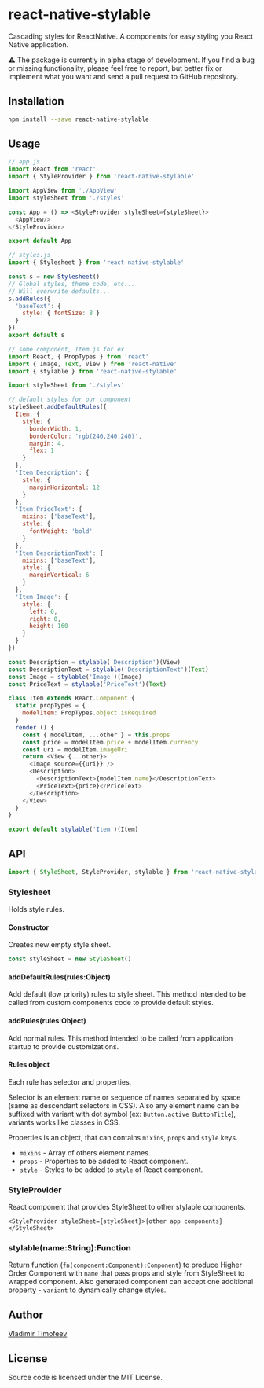 # react-native-stylable

Cascading styles for ReactNative.
A components for easy styling you React Native application.

:warning: The package is currently in alpha stage of development. If you find a bug or missing functionality, please feel free to report, but better fix or implement what you want and send a pull request to GitHub repository.

## Installation

```sh
npm install --save react-native-stylable
```

## Usage

```javascript
// app.js
import React from 'react'
import { StyleProvider } from 'react-native-stylable'

import AppView from './AppView'
import styleSheet from './styles'

const App = () => <StyleProvider styleSheet={styleSheet}>
  <AppView/>
</StyleProvider>

export default App
```

```javascript
// styles.js
import { Stylesheet } from 'react-native-stylable'

const s = new Stylesheet()
// Global styles, theme code, etc...
// Will overwrite defaults...
s.addRules({
  'baseText': {
    style: { fontSize: 8 }
  }
})
export default s
```

```javascript
// some component, Item.js for ex
import React, { PropTypes } from 'react'
import { Image, Text, View } from 'react-native'
import { stylable } from 'react-native-stylable'

import styleSheet from './styles'

// default styles for our component
styleSheet.addDefaultRules({
  Item: {
    style: {
      borderWidth: 1,
      borderColor: 'rgb(240,240,240)',
      margin: 4,
      flex: 1
    }
  },
  'Item Description': {
    style: {
      marginHorizontal: 12
    }
  },
  'Item PriceText': {
    mixins: ['baseText'],
    style: {
      fontWeight: 'bold'
    }
  },
  'Item DescriptionText': {
    mixins: ['baseText'],
    style: {
      marginVertical: 6
    }
  },
  'Item Image': {
    style: {
      left: 0,
      right: 0,
      height: 160
    }
  }
})

const Description = stylable('Description')(View)
const DescriptionText = stylable('DescriptionText')(Text)
const Image = stylable('Image')(Image)
const PriceText = stylable('PriceText')(Text)

class Item extends React.Component {
  static propTypes = {
    modelItem: PropTypes.object.isRequired
  }
  render () {
    const { modelItem, ...other } = this.props
    const price = modelItem.price + modelItem.currency
    const uri = modelItem.imageUri
    return <View {...other}>
      <Image source={{uri}} />
      <Description>
        <DescriptionText>{modelItem.name}</DescriptionText>
        <PriceText>{price}</PriceText>
      </Description>
    </View>
  }
}

export default stylable('Item')(Item)
```

## API

```javascript
import { StyleSheet, StyleProvider, stylable } from 'react-native-stylable'
```

### Stylesheet

Holds style rules.

#### Constructor

Creates new empty style sheet.

```javascript
const styleSheet = new StyleSheet()
```

#### addDefaultRules(rules:Object)

Add default (low priority) rules to style sheet. This method intended to be called from custom components code to
provide default styles.

#### addRules(rules:Object)

Add normal rules. This method intended to be called from application startup to provide customizations.

#### Rules object

Each rule has selector and properties.

Selector is an element name or sequence of names separated by space
(same as descendant selectors in CSS). Also any element name can be suffixed with variant with dot symbol
(ex: `Button.active ButtonTitle`), variants works like classes in CSS.

Properties is an object, that can contains `mixins`, `props` and `style` keys.
 * `mixins` - Array of others element names.
 * `props` - Properties to be added to React component.
 * `style` - Styles to be added to `style` of React component.

### StyleProvider

React component that provides StyleSheet to other stylable components.

`<StyleProvider styleSheet={styleSheet}>{other app components}</StyleSheet>`

### stylable(name:String):Function

Return function (`fn(component:Component):Component`) to produce Higher Order Component with `name` that
pass props and style from StyleSheet to wrapped component. Also generated component can accept one additional
property - `variant` to dynamically change styles.

## Author

[Vladimir Timofeev](https://github.com/vovkasm)

## License

Source code is licensed under the MIT License.
